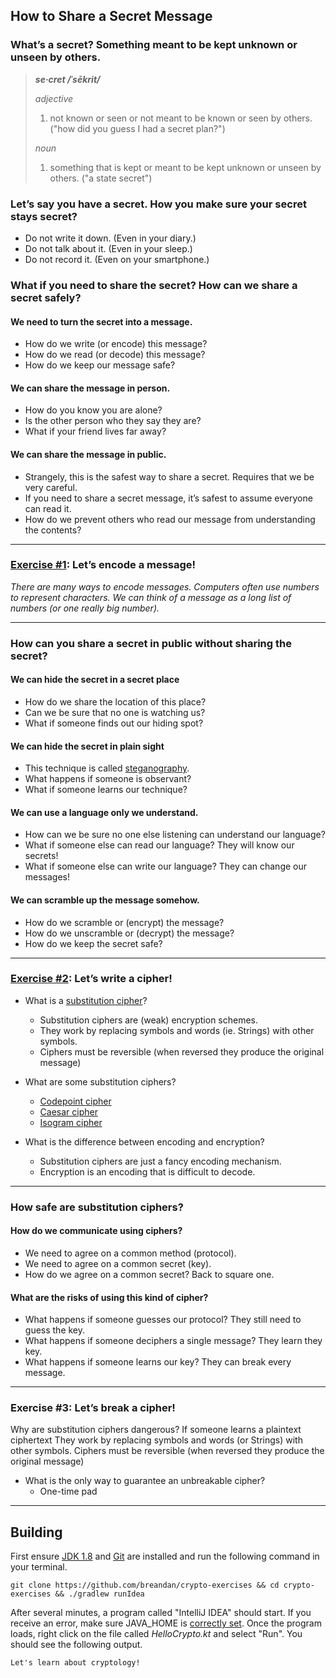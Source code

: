 ## How to Share a Secret Message

### What’s a secret? Something meant to be kept unknown or unseen by others.

> ***se·cret /ˈsēkrit/***
>
> *adjective*
>
> 1. not known or seen or not meant to be known or seen by others. ("how did you guess I had a secret plan?")
>
> *noun*
>
> 1. something that is kept or meant to be kept unknown or unseen by others. ("a state secret")

### Let’s say you have a secret. How you make sure your secret stays secret?

* Do not write it down. (Even in your diary.)
* Do not talk about it. (Even in your sleep.)
* Do not record it. (Even on your smartphone.)

### What if you need to share the secret? How can we share a secret safely?

#### We need to turn the secret into a message.
* How do we write (or encode) this message?
* How do we read (or decode) this message?
* How do we keep our message safe?
#### We can share the message in person.
* How do you know you are alone?
* Is the other person who they say they are?
* What if your friend lives far away?
#### We can share the message in public.
* Strangely, this is the safest way to share a secret. Requires that we be very careful.
* If you need to share a secret message, it’s safest to assume everyone can read it.
* How do we prevent others who read our message from understanding the contents?

---
### [Exercise #1](/src/main/kotlin/exercises/4_StringExercise.kt): Let’s encode a message!

*There are many ways to encode messages.
Computers often use numbers to represent characters.
We can think of a message as a long list of numbers (or one really big number).*

---

### How can you share a secret in public without sharing the secret?

#### We can hide the secret in a secret place
  * How do we share the location of this place?
  * Can we be sure that no one is watching us?
  * What if someone finds out our hiding spot?

#### We can hide the secret in plain sight
  * This technique is called [steganography](https://en.wikipedia.org/wiki/Steganography).
  * What happens if someone is observant?
  * What if someone learns our technique?

#### We can use a language only we understand.
  * How can we be sure no one else listening can understand our language?
  * What if someone else can read our language? They will know our secrets!
  * What if someone else can write our language? They can change our messages!

#### We can scramble up the message somehow.
  * How do we scramble or (encrypt) the message?
  * How do we unscramble or (decrypt) the message?
  * How do we keep the secret safe?

---
### [Exercise #2](/src/main/kotlin/exercises/1_SimpleCiper.kt): Let’s write a cipher!

* What is a [substitution cipher](https://en.wikipedia.org/wiki/Substitution_cipher)?
  * Substitution ciphers are (weak) encryption schemes.
  * They work by replacing symbols and words (ie. Strings) with other symbols.
  * Ciphers must be reversible (when reversed they produce the original message)

* What are some substitution ciphers?
  * [Codepoint cipher](/src/main/kotlin/ciphers/4A_CodePointCipher.kt)
  * [Caesar cipher](/src/main/kotlin/exercises/3_CaesarCipher.kt)
  * [Isogram cipher](/src/main/kotlin/ciphers/3B_IsogramCipher.kt)

* What is the difference between encoding and encryption?
  * Substitution ciphers are just a fancy encoding mechanism.
  * Encryption is an encoding that is difficult to decode.

---

### How safe are substitution ciphers?

#### How do we communicate using ciphers?
  * We need to agree on a common method (protocol).
  * We need to agree on a common secret (key).
  * How do we agree on a common secret? Back to square one.

#### What are the risks of using this kind of cipher?
  * What happens if someone guesses our protocol? They still need to guess the key.
  * What happens if someone deciphers a single message? They learn they key.
  * What happens if someone learns our key? They can break every message.

---
### Exercise #3: Let’s break a cipher!
Why are substitution ciphers dangerous?
If someone learns a plaintext ciphertext
They work by replacing symbols and words (or Strings) with other symbols.
Ciphers must be reversible (when reversed they produce the original message)

* What is the only way to guarantee an unbreakable cipher?
  * One-time pad

---

## Building

First ensure [JDK 1.8](http://www.oracle.com/technetwork/java/javase/downloads/jdk8-downloads-2133151.html) and [Git](https://git-scm.com/book/en/v2/Getting-Started-Installing-Git) are installed and run the following command in your terminal.

```
git clone https://github.com/breandan/crypto-exercises && cd crypto-exercises && ./gradlew runIdea
```

After several minutes, a program called "IntelliJ IDEA" should start. If you receive an error, make sure JAVA_HOME is [correctly set](https://docs.oracle.com/cd/E19182-01/820-7851/inst_cli_jdk_javahome_t/). Once the program loads, right click on the file called *HelloCrypto.kt* and select "Run". You should see the following output.

```
Let's learn about cryptology!
```